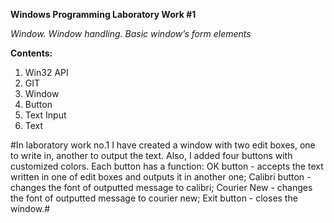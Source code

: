 **Windows Programming Laboratory Work #1**


*Window. Window handling. Basic window’s form elements*

**Contents:**

1. Win32 API
2. GIT
3. Window
4. Button
5. Text Input
6. Text

#In laboratory work no.1 I have created a window with two edit boxes, one to write in, another to output the text. Also, I added four buttons with customized colors. Each button has a function: OK button - accepts the text written in one of edit boxes and outputs it in another one; Calibri button - changes the font of outputted message to calibri; Courier New - changes the font of outputted message to courier new; Exit button - closes the window.#
  
